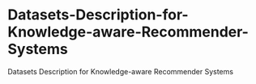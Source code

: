 # Datasets-Description-for-Knowledge-aware-Recommender-Systems
Datasets Description for Knowledge-aware Recommender Systems
